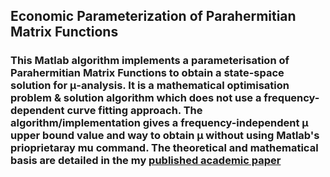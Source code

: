 ## Economic Parameterization of Parahermitian Matrix Functions

### This Matlab algorithm implements a parameterisation of Parahermitian Matrix Functions to obtain a state-space solution for μ-analysis. It is a mathematical optimisation problem & solution algorithm which does not use a frequency-dependent curve fitting approach. The algorithm/implementation gives a frequency-independent μ upper bound value and way to obtain μ without using Matlab's prioprietaray mu command. The theoretical and mathematical basis are detailed in the my [published academic paper](https://www.sciencedirect.com/science/article/pii/S016769111100140X)


